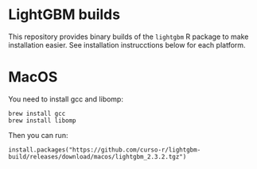 
# LightGBM builds

<!-- badges: start -->
<!-- badges: end -->

This repository provides binary builds of the `lightgbm` R package to make
installation easier. See installation instrucctions below for each platform.

# MacOS

You need to install gcc and libomp:

```
brew install gcc
brew install libomp
```

Then you can run:

```
install.packages("https://github.com/curso-r/lightgbm-build/releases/download/macos/lightgbm_2.3.2.tgz")
```
